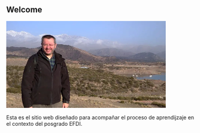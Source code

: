 ## Welcome

![](../images/Marcel_Bentancor_perfil.png)

Esta es el sitio web diseñado para acompañar el proceso de aprendijzaje en el contexto del posgrado EFDI.  
